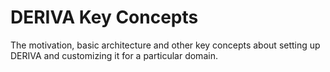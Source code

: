 # DERIVA Key Concepts

The motivation, basic architecture and other key concepts about setting up DERIVA and customizing it for a particular domain.
